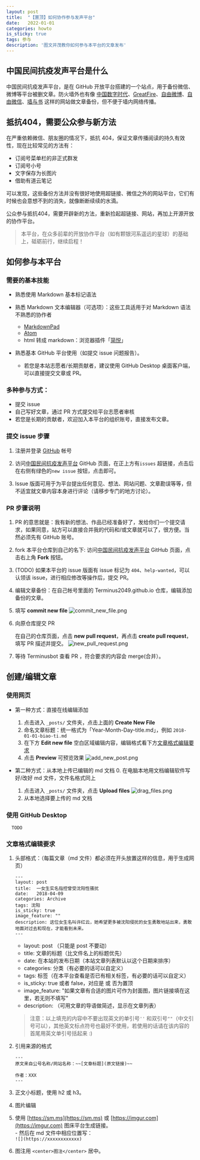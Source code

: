 ```yaml
---
layout: post
title:  "【置顶】如何协作参与发声平台"
date:   2022-01-01
categories: howto 
is_sticky: true
tags: 参与
description: '图文并茂教你如何参与本平台的文章发布'
---
```


## 中国民间抗疫发声平台是什么

中国民间抗疫发声平台，是在 GitHub 开放平台搭建的一个站点，用于备份微信、微博等平台被删文章。防火墙外也有像 [中国数字时代](https://chinadigitaltimes.net/chinese/)、[GreatFire](https://zh.greatfire.org/)、[自由微博](https://freeweibo.com/)、[自由微信](https://freewechat.com/)、[墙与书](https://wallsandbooks.wordpress.com) 这样的网站做文章备份，但不便于墙内网络传播。


## 抵抗404，需要公众参与新方法

在严重依赖微信、朋友圈的情况下，抵抗 404，保证文章传播阅读的持久有效性，现在比较常见的方法有：

- 订阅号菜单栏的非正式群发
- 订阅号小号
- 文字保存为长图片
- 借助有道云笔记

可以发现，这些备份方法并没有很好地使用超链接、微信之外的网站平台，它们有时候也会意想不到的消失，就像断断续续的水滴。

公众参与抵抗404，需要开辟新的方法，重新捡起超链接、网站，再加上开源开放的协作平台。

> 本平台，在众多前辈的开放协作平台（如有颗银河系遥远的星球）的基础上，砥砺前行，继续启程！  


## 如何参与本平台

### 需要的基本技能

- 熟悉使用 Markdown 基本标记语法
- 熟悉 Markdown 文本编辑器（可选项）：这些工具适用于对 Markdown 语法不熟悉的协作者
  - [MarkdownPad](http://markdownpad.com/)
  - [Atom](https://atom.io/)
  - html 转成 markdown：浏览器插件「[简悦](http://ksria.com/simpread/)」

- 熟悉基本 GitHub 平台使用（如提交 issue 问题报告）。
  - 若您是本站志愿者/长期贡献者，建议使用 GitHub Desktop 桌面客户端，可以直接提交文章或 PR。  

### 多种参与方式：
- 提交 issue
- 自己写好文章，通过 PR 方式提交给平台志愿者审核
- 若您是长期的贡献者，欢迎加入本平台的组织账号，直接发布文章。

### 提交 issue 步骤

1. 注册并登录 [GitHub](https://github.com/) 帐号

2. 访问[中国民间抗疫发声平台](https://github.com/voice-against-covid19/voice-against-covid19.github.io) GitHub 页面，在正上方有`issues` 超链接，点击后在右侧有绿色的`new issue` 按钮，点击即可。

3. Issue 版面可用于为平台提出任何意见、想法、网站问题、文章勘误等等，但不适宜就文章内容本身进行评论（请移步专门的地方讨论）。 

### PR 步骤说明

1. PR 的意思就是：我有新的想法、作品已经准备好了，发给你们一个提交请求，如果同意，站方可以直接合并我的代码和/或文章就可以了，很方便。当然必须先有 GitHub 账号。

2. fork 本平台仓库到自己的名下: 访问[中国民间抗疫发声平台](https://github.com/voice-against-covid19/voice-against-covid19.github.io) GitHub 页面，点击右上角 **Fork** 按钮。

3. (TODO) 如果本平台的 issue 版面有 issue 标记为 `404`、`help-wanted`，可以认领该 issue，进行相应修改等操作后，提交 PR。  

4. 编辑文章备份：在自己帐号里面的 Terminus2049.github.io 仓库，编辑添加备份的文章。

5. 填写 **commit new file**
  ![commit_new_file.png](https://i.loli.net/2020/02/09/fCs72X3pBYgSkT8.png)

6. 向原仓库提交 PR
    
    在自己的仓库页面，点击 **new pull request**，再点击 **create pull request**，填写 PR 描述并提交。
    ![new_pull_request.png](https://i.loli.net/2020/02/09/mONEWGFJwXod1ep.png)

7. 等待 Terminusbot 查看 PR ，符合要求的内容会 merge(合并）。

## 创建/编辑文章

### 使用网页
- 第一种方式：直接在线编辑添加
  1. 点击进入 `_posts/` 文件夹，点击上面的 **Create New File**
  2. 命名文章标题：统一格式为「Year-Month-Day-title.md」，例如 `2018-01-01-biao-ti.md`
  3. 在下方 **Edit new file** 空白区域编辑内容，编辑格式看下方[文章格式编辑要求](#文章格式编辑要求)
  4. 点击 **Preview** 可预览效果
    ![add_new_post.png](https://i.loli.net/2020/02/09/uhZUAWm6yr3MJ4I.png)

- 第二种方式：从本地上传已编辑的 md 文档
  0. 在电脑本地用文档编辑软件写好/改好 md 文件，文件名格式同上  
  1. 点击进入 `_posts/` 文件夹，点击 **Upload files**
    ![drag_files.png](https://i.loli.net/2020/02/09/Be21nogCdw4pJlE.png)
  2. 从本地选择要上传的 md 文档

### 使用 GitHub Desktop
      TODO 

### 文章格式编辑要求

1. 头部格式：（每篇文章（md 文件）都必须在开头放置这样的信息，用于生成网页）  

    ```
    ---
    layout: post
    title:  一女生实名指控曾受沈阳性骚扰
    date:   2018-04-09
    categories: Archive
    tags: 沈阳
    is_sticky: true
    image_feature: ""
    description: 这位女生名叫许红云，她希望更多被沈阳侵扰的女生勇敢地站出来，勇敢地面对过去和现在，才能看到未来。
    ---
    ```
    - layout: post （只能是 post 不要动）  
    - title: 文章的标题（比文件名上的标题优先）  
    - date: 在本站的发布日期（本站文章列表默认以这个日期来排序）  
    - categories: 分类（有必要的话可以自定义）  
    - tags: 标签（在本平台查看是否已有相关标签，有必要的话可以自定义）  
    - is_sticky: true 或者 false，对应是 或 否为置顶  
    - image_feature: "如果文章有合适的图片可作为封面图，图片链接填在这里，若无则不填写"  
    - description: （可用文章的导语做简述，显示在文章列表）  

    > 注意：以上填充的内容中不要出现英文的单引号`''` 和双引号`""`（中文引号可以），其他英文标点符号也最好不使用，若使用的话请在该内容的首尾用英文单引号括起来 :)  
    
2. 引用来源的格式

    ```
    ---
    原文来自公号名称/网站名称：~~[文章标题](原文链接)~~
    
    作者：XXX
    ---
    ```

3. 正文小标题，使用 h2 或 h3。

4. 图片编辑
  1. 使用 [https://sm.ms](https://sm.ms) 或 [https://imgur.com](https://imgur.com) 图床平台生成链接。  
    - 然后在 md 文件中相应位置写：  
    ```
    ![](https://xxxxxxxxxxxx)
    ```
  2. 图注用 `<center>图注</center>` 居中。
